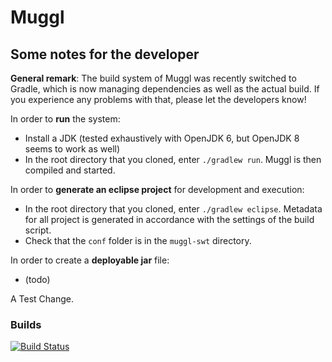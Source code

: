 # Muggl

## Some notes for the developer

**General remark**: The build system of Muggl was recently switched to Gradle, which is now managing dependencies as well as the actual build. If you experience any problems with that, please let the developers know!

In order to **run** the system:
- Install a JDK (tested exhaustively with OpenJDK 6, but OpenJDK 8 seems to work as well)
- In the root directory that you cloned, enter `./gradlew run`. Muggl is then compiled and started.

In order to **generate an eclipse project** for development and execution:
- In the root directory that you cloned, enter `./gradlew eclipse`. Metadata for all project is generated in accordance with the settings of the build script.
- Check that the `conf` folder is in the `muggl-swt` directory.

In order to create a **deployable jar** file:
- (todo)

A Test Change.

### Builds
[![Build Status](https://travis-ci.org/vvhof/muggl.svg?branch=master)](https://travis-ci.org/vvhof/muggl)

